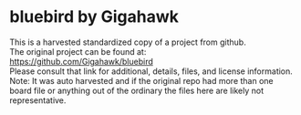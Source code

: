 
# bluebird by Gigahawk  
This is a harvested standardized copy of a project from github.  
The original project can be found at:  
https://github.com/Gigahawk/bluebird  
Please consult that link for additional, details, files, and license information.  
Note: It was auto harvested and if the original repo had more than one board file or anything out of the ordinary the files here are likely not representative.  
    